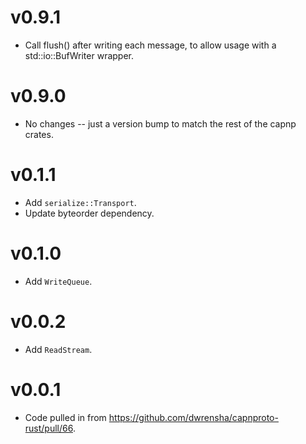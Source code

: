 # v0.9.1
- Call flush() after writing each message, to allow usage with a std::io::BufWriter wrapper.

# v0.9.0
- No changes -- just a version bump to match the rest of the capnp crates.

# v0.1.1
- Add `serialize::Transport`.
- Update byteorder dependency.

# v0.1.0
- Add `WriteQueue`.

# v0.0.2
- Add `ReadStream`.

# v0.0.1
- Code pulled in from https://github.com/dwrensha/capnproto-rust/pull/66.
